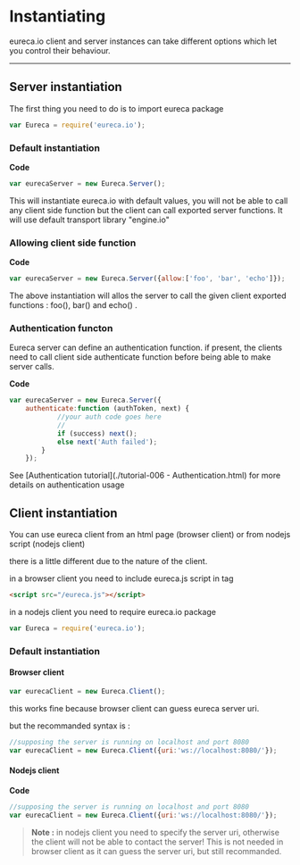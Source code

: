 Instantiating
===========
eureca.io client and server instances can take different options which let you control their behaviour.


----------


**Server instantiation**
--------------------------------
The first thing you need to do is to import eureca package
```javascript
var Eureca = require('eureca.io');
```

### Default instantiation

**Code**

```javascript
var eurecaServer = new Eureca.Server();
```
This will instantiate eureca.io with default values, you will not be able to call any client side function but the client can call exported server functions.
It will use default transport library "engine.io"


### Allowing client side function

**Code**
```javascript
var eurecaServer = new Eureca.Server({allow:['foo', 'bar', 'echo']});
```
The above instantiation will allos the server to call the given client exported functions : foo(), bar() and echo() .


### Authentication functon
Eureca server can define an authentication function.
if present, the clients need to call client side authenticate function before being able to make server calls.


**Code**
```javascript
var eurecaServer = new Eureca.Server({
	authenticate:function (authToken, next) {        
			//your auth code goes here
			//
			if (success) next();
			else next('Auth failed');
		}
	});
```
See [Authentication tutorial](./tutorial-006 - Authentication.html) for more details on authentication usage


**Client instantiation**
------------------------

You can use eureca client from an html page (browser client) or from nodejs script (nodejs client)

there is a little different due to the nature of the client.

in a browser client you need to include eureca.js script in <head> tag

```html
<script src="/eureca.js"></script>
```

in a nodejs client you need to require eureca.io package
```javascript
var Eureca = require('eureca.io');
```




### Default instantiation

#### Browser client

```javascript
var eurecaClient = new Eureca.Client();
```
this works fine because browser client can guess eureca server uri.

but the recommanded syntax is :
```javascript
//supposing the server is running on localhost and port 8080 
var eurecaClient = new Eureca.Client({uri:'ws://localhost:8080/'});
```


#### Nodejs client


**Code**
```javascript
//supposing the server is running on localhost and port 8080 
var eurecaClient = new Eureca.Client({uri:'ws://localhost:8080/'});
```


> **Note :** in nodejs client you need to specify the server uri, otherwise the client will not be able to contact the server!
> This is not needed in browser client as it can guess the server uri, but still recommanded.





























